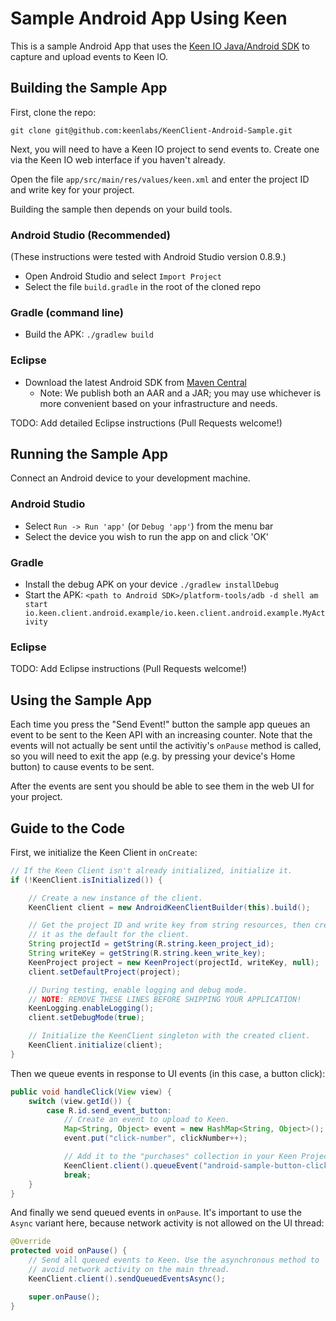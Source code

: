 Sample Android App Using Keen
=============================

This is a sample Android App that uses the [Keen IO Java/Android SDK](https://github.com/keenlabs/KeenClient-Java)
to capture and upload events to Keen IO.

## Building the Sample App

First, clone the repo:

`git clone git@github.com:keenlabs/KeenClient-Android-Sample.git`

Next, you will need to have a Keen IO project to send events to. Create one via the Keen IO web interface if you haven't already.

Open the file `app/src/main/res/values/keen.xml` and enter the project ID and write key for your project.

Building the sample then depends on your build tools.

### Android Studio (Recommended)

(These instructions were tested with Android Studio version 0.8.9.)

* Open Android Studio and select `Import Project`
* Select the file `build.gradle` in the root of the cloned repo

### Gradle (command line)

* Build the APK: `./gradlew build`

### Eclipse

* Download the latest Android SDK from [Maven Central](http://repo1.maven.org/maven2/io/keen/keen-client-api-android)
  * Note: We publish both an AAR and a JAR; you may use whichever is more convenient based on your infrastructure and needs.

TODO: Add detailed Eclipse instructions (Pull Requests welcome!)

## Running the Sample App

Connect an Android device to your development machine.

### Android Studio

* Select `Run -> Run 'app'` (or `Debug 'app'`) from the menu bar
* Select the device you wish to run the app on and click 'OK'

### Gradle

* Install the debug APK on your device `./gradlew installDebug`
* Start the APK: `<path to Android SDK>/platform-tools/adb -d shell am start io.keen.client.android.example/io.keen.client.android.example.MyActivity`

### Eclipse

TODO: Add Eclipse instructions (Pull Requests welcome!)

## Using the Sample App

Each time you press the "Send Event!" button the sample app queues an event to be sent to the Keen API with an increasing counter. Note that the events will not actually be sent until the activitiy's `onPause` method is called, so you will need to exit the app (e.g. by pressing your device's Home button) to cause events to be sent.

After the events are sent you should be able to see them in the web UI for your project.

## Guide to the Code

First, we initialize the Keen Client in `onCreate`:

```java
// If the Keen Client isn't already initialized, initialize it.
if (!KeenClient.isInitialized()) {

    // Create a new instance of the client.
    KeenClient client = new AndroidKeenClientBuilder(this).build();

    // Get the project ID and write key from string resources, then create a project and set
    // it as the default for the client.
    String projectId = getString(R.string.keen_project_id);
    String writeKey = getString(R.string.keen_write_key);
    KeenProject project = new KeenProject(projectId, writeKey, null);
    client.setDefaultProject(project);

    // During testing, enable logging and debug mode.
    // NOTE: REMOVE THESE LINES BEFORE SHIPPING YOUR APPLICATION!
    KeenLogging.enableLogging();
    client.setDebugMode(true);

    // Initialize the KeenClient singleton with the created client.
    KeenClient.initialize(client);
}
```

Then we queue events in response to UI events (in this case, a button click):

```java
public void handleClick(View view) {
    switch (view.getId()) {
        case R.id.send_event_button:
            // Create an event to upload to Keen.
            Map<String, Object> event = new HashMap<String, Object>();
            event.put("click-number", clickNumber++);

            // Add it to the "purchases" collection in your Keen Project.
            KeenClient.client().queueEvent("android-sample-button-clicks", event);
            break;
    }
}
```

And finally we send queued events in `onPause`. It's important to use the `Async` variant here, because network activity is not allowed on the UI thread:

```java
@Override
protected void onPause() {
    // Send all queued events to Keen. Use the asynchronous method to
    // avoid network activity on the main thread.
    KeenClient.client().sendQueuedEventsAsync();

    super.onPause();
}
```
